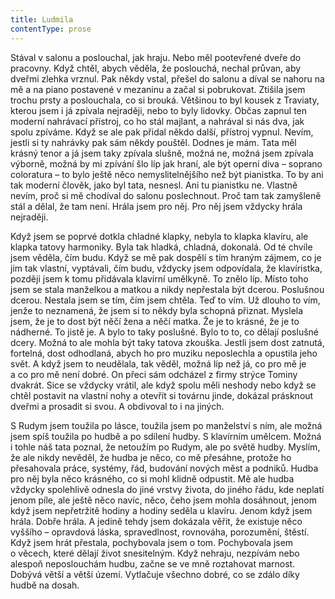 ```yaml
---
title: Ludmila
contentType: prose
---
```


<section>

Stával v salonu a poslouchal, jak hraju. Nebo měl pootevřené dveře do pracovny. Když chtěl, abych věděla, že poslouchá, nechal průvan, aby dveřmi zlehka vrznul. Pak někdy vstal, přešel do salonu a díval se nahoru na mě a na piano postavené v mezaninu a začal si pobrukovat. Ztišila jsem trochu prsty a poslouchala, co si brouká. Většinou to byl kousek z Traviaty, kterou jsem i já zpívala nejraději, nebo to byly lidovky. Občas zapnul ten moderní nahrávací přístroj, co ho stál majlant, a nahrával si nás dva, jak spolu zpíváme. Když se ale pak přidal někdo další, přístroj vypnul. Nevím, jestli si ty nahrávky pak sám někdy pouštěl. Dodnes je mám. Tata měl krásný tenor a já jsem taky zpívala slušně, možná ne, možná jsem zpívala výborně, možná by mi zpívání šlo líp jak hraní, ale být operní diva – soprano coloratura – to bylo ještě něco nemyslitelnějšího než být pianistka. To by ani tak moderní člověk, jako byl tata, nesnesl. Ani tu pianistku ne. Vlastně nevím, proč si mě chodíval do salonu poslechnout. Proč tam tak zamyšleně stál a dělal, že tam není. Hrála jsem pro něj. Pro něj jsem vždycky hrála nejraději.

Když jsem se poprvé dotkla chladné klapky, nebyla to klapka klavíru, ale klapka tatovy harmoniky. Byla tak hladká, chladná, dokonalá. Od té chvíle jsem věděla, čím budu. Když se mě pak dospělí s tím hraným zájmem, co je jim tak vlastní, vyptávali, čím budu, vždycky jsem odpovídala, že klavíristka, později jsem k tomu přidávala klavírní umělkyně. To znělo líp. Místo toho jsem se stala manželkou a matkou a nikdy nepřestala být dcerou. Poslušnou dcerou. Nestala jsem se tím, čím jsem chtěla. Teď to vím. Už dlouho to vím, jenže to neznamená, že jsem si to někdy byla schopná přiznat. Myslela jsem, že je to dost být něčí žena a něčí matka. Že je to krásné, že je to nádherné. To jistě je. A bylo to taky poslušné. Bylo to to, co dělají poslušné dcery. Možná to ale mohla být taky tatova zkouška. Jestli jsem dost zatnutá, fortelná, dost odhodlaná, abych ho pro muziku neposlechla a opustila jeho svět. A když jsem to neudělala, tak věděl, možná líp než já, co pro mě je a co pro mě není dobré. On přeci sám odcházel z firmy strýce Tominy dvakrát. Sice se vždycky vrátil, ale když spolu měli neshody nebo když se chtěl postavit na vlastní nohy a otevřít si továrnu jinde, dokázal prásknout dveřmi a prosadit si svou. A obdivoval to i na jiných.

S Rudym jsem toužila po lásce, toužila jsem po manželství s ním, ale možná jsem spíš toužila po hudbě a po sdílení hudby. S klavírním umělcem. Možná i tohle náš tata poznal, že netoužím po Rudym, ale po světě hudby. Myslím, že ale nikdy nevěděl, že hudba je něco, co mě přesáhne, protože ho přesahovala práce, systémy, řád, budování nových měst a podniků. Hudba pro něj byla něco krásného, co si mohl klidně odpustit. Mě ale hudba vždycky spolehlivě odnesla do jiné vrstvy života, do jiného řádu, kde neplatí jenom píle, ale ještě něco navíc, něco, čeho jsem mohla dosáhnout, jenom když jsem nepřetržitě hodiny a hodiny seděla u klavíru. Jenom když jsem hrála. Dobře hrála. A jedině tehdy jsem dokázala věřit, že existuje něco vyššího – opravdová láska, spravedlnost, rovnováha, porozumění, štěstí. Když jsem hrát přestala, pochybovala jsem o tom. Pochybovala jsem o věcech, které dělají život snesitelným. Když nehraju, nezpívám nebo alespoň neposlouchám hudbu, začne se ve mně roztahovat marnost. Dobývá větší a větší území. Vytlačuje všechno dobré, co se zdálo díky hudbě na dosah.

</section>
